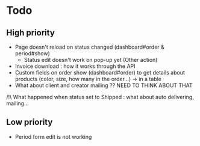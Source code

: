 # Todo

## High priority
- Page doesn't reload on status changed (dashboard#order & period#show)
  - Status edit doesn't work on pop-up yet (Other action)
- Invoice download : how it works through the API
- Custom fields on order show (dashboard#order) to get details about products (color, size, how many in the order...) -> in a table
- What about client and creator mailing ?? NEED TO THINK ABOUT THAT

/!\ What happened when status set to Shipped : what about auto delivering, mailing...


## Low priority
- Period form edit is not working
